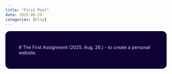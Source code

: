 ```yaml
---
title: "First Post"
date: 2025-08-28
categories: [blog]
---
```


<style>
.post-content {
  background: #0E0333;      
  color: #E4D9FF;       
  padding: 3em;
  border-radius: 1em;
}
</style>

<div class="post-content">
# The First Assignment
(2025. Aug. 26.)
 - to create a personal website.

</div>